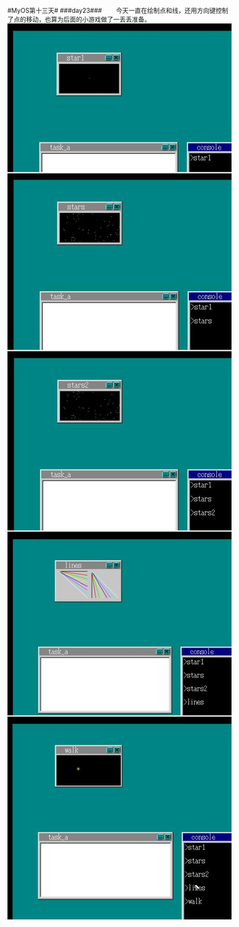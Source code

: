 #MyOS第十三天#
###day23###
　　今天一直在绘制点和线，还用方向键控制了点的移动，也算为后面的小游戏做了一丢丢准备。![](MyOS.jpg)
![](MyOS1.jpg)
![](MyOS2.jpg)
![](MyOS3.jpg)
![](MyOS4.jpg)